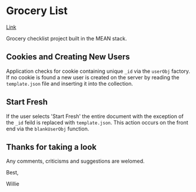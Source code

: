 # Grocery List

[Link](http://grocerylist-williewrinkle.rhcloud.com/)

Grocery checklist project built in the MEAN stack.

## Cookies and Creating New Users

Application checks for cookie containing unique `_id` via the `userObj` factory. If no cookie is found a new user is created on the server by reading the `template.json` file and inserting it into the collection.

## Start Fresh

If the user selects 'Start Fresh' the entire document with the exception of the `_id` feild is replaced with `template.json`. This action occurs on the front end via the `blankUserObj` function.

## Thanks for taking a look

Any comments, criticisms and suggestions are welomed.

Best,

Willie

